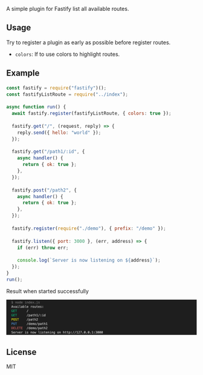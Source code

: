 A simple plugin for Fastify list all available routes.

## Usage

Try to register a plugin as early as possible before register routes.

- `colors`: If to use colors to highlight routes.

## Example

```js
const fastify = require("fastify")();
const fastifyListRoute = require("../index");

async function run() {
  await fastify.register(fastifyListRoute, { colors: true });

  fastify.get("/", (request, reply) => {
    reply.send({ hello: "world" });
  });

  fastify.get("/path1/:id", {
    async handler() {
      return { ok: true };
    },
  });

  fastify.post("/path2", {
    async handler() {
      return { ok: true };
    },
  });

  fastify.register(require("./demo"), { prefix: "/demo" });

  fastify.listen({ port: 3000 }, (err, address) => {
    if (err) throw err;

    console.log(`Server is now listening on ${address}`);
  });
}
run();
```

Result when started successfully

![](screenshot.png)

## License

MIT
